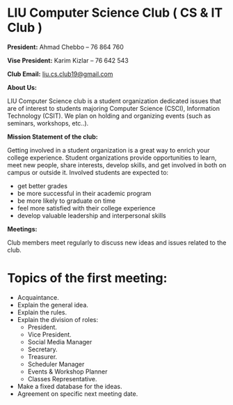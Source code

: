 # **LIU Computer Science Club ( CS & IT Club )**

**President:** Ahmad Chebbo  – 76 864 760

**Vise President:** Karim Kizlar  – 76 642 543

**Club Email:**  <liu.cs.club19@gmail.com>

**About Us:**

LIU Computer Science club is a student organization dedicated issues that are of interest to students majoring Computer Science (CSCI), Information Technology (CSIT). We plan on holding and organizing events (such as seminars, workshops, etc..).

**Mission Statement of the club:**

Getting involved in a student organization is a great way to enrich your college experience. Student organizations provide opportunities to learn, meet new people, share interests, develop skills, and get involved in both on campus or outside it. Involved students are expected to:

- get better grades
- be more successful in their academic program
- be more likely to graduate on time
- feel more satisfied with their college experience
- develop valuable leadership and interpersonal skills

**Meetings:**

Club members meet regularly to discuss new ideas and issues related to the club.

# **Topics of the first meeting:**

- Acquaintance.
- Explain the general idea.
- Explain the rules.
- Explain the division of roles:
  - President.
  - Vice President.
  - Social Media Manager
  - Secretary.
  - Treasurer.
  - Scheduler Manager
  - Events &amp; Workshop Planner
  - Classes Representative.
- Make a fixed database for the ideas.
- Agreement on specific next meeting date.
